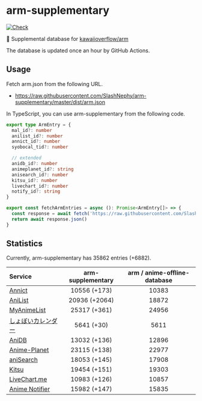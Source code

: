 # arm-supplementary

[![Check](https://github.com/SlashNephy/arm-supplementary/actions/workflows/check-node.yml/badge.svg)](https://github.com/SlashNephy/arm-supplementary/actions/workflows/check-node.yml)

💊 Supplemental database for [kawaiioverflow/arm](https://github.com/kawaiioverflow/arm)

The database is updated once an hour by GitHub Actions.

## Usage

Fetch arm.json from the following URL.

- https://raw.githubusercontent.com/SlashNephy/arm-supplementary/master/dist/arm.json

In TypeScript, you can use arm-supplementary from the following code.

```TypeScript
export type ArmEntry = {
  mal_id?: number
  anilist_id?: number
  annict_id?: number
  syobocal_tid?: number

  // extended
  anidb_id?: number
  animeplanet_id?: string
  anisearch_id?: number
  kitsu_id?: number
  livechart_id?: number
  notify_id?: string
}

export const fetchArmEntries = async (): Promise<ArmEntry[]> => {
  const response = await fetch('https://raw.githubusercontent.com/SlashNephy/arm-supplementary/master/dist/arm.json')
  return await response.json()
}
```

## Statistics

Currently, arm-supplementary has 35862 entries (+6882).

| Service                                     | arm-supplementary | arm / anime-offline-database |
| :------------------------------------------ | :---------------: | :--------------------------: |
| [Annict](https://annict.com)                |   10556 (+173)    |            10383             |
| [AniList](https://anilist.co)               |   20936 (+2064)   |            18872             |
| [MyAnimeList](https://myanimelist.net)      |   25317 (+361)    |            24956             |
| [しょぼいカレンダー](https://cal.syoboi.jp) |    5641 (+30)     |             5611             |
| [AniDB](https://anidb.net)                  |   13032 (+136)    |            12896             |
| [Anime-Planet](https://anime-planet.com)    |   23115 (+138)    |            22977             |
| [aniSearch](https://anisearch.com)          |   18053 (+145)    |            17908             |
| [Kitsu](https://kitsu.io)                   |   19454 (+151)    |            19303             |
| [LiveChart.me](https://livechart.me)        |   10983 (+126)    |            10857             |
| [Anime Notifier](https://notify.moe)        |   15982 (+147)    |            15835             |
